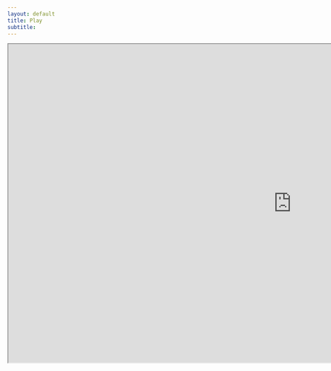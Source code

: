 ```yaml
---
layout: default
title: Play
subtitle:
---
```


<iframe frameborder="1" src="https://itch.io/embed-upload/2120860?color=333333" width="1280" height="720"><a href="https://purenukage.itch.io/smart-contract-builder">Play Smart Contract Builder on itch.io</a></iframe>